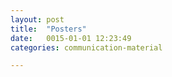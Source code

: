 ```yaml
---
layout: post
title:  "Posters"
date:   0015-01-01 12:23:49
categories: communication-material

---
```

